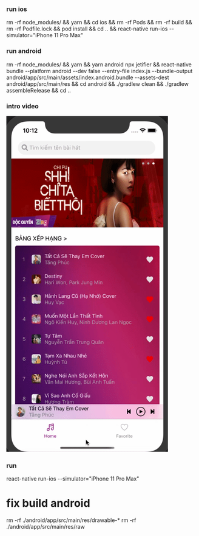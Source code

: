### run ios
rm -rf node_modules/ && yarn && cd ios && rm -rf Pods && rm -rf build && rm -rf Podfile.lock && pod install && cd .. && react-native run-ios --simulator="iPhone 11 Pro Max"

### run android
rm -rf node_modules/ && yarn && yarn android
npx jetifier && react-native bundle --platform android --dev false --entry-file index.js --bundle-output android/app/src/main/assets/index.android.bundle --assets-dest android/app/src/main/res && cd android && ./gradlew clean && ./gradlew assembleRelease && cd ..

### intro video
![](intro.gif)

### run

react-native run-ios --simulator="iPhone 11 Pro Max"


# fix build android
rm -rf ./android/app/src/main/res/drawable-*
rm -rf ./android/app/src/main/res/raw